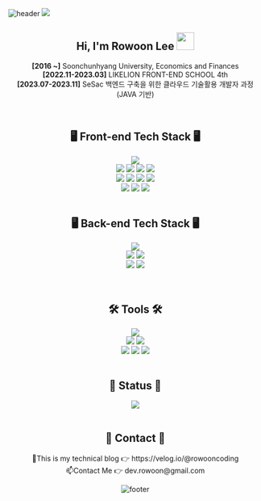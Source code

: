 ![header](https://capsule-render.vercel.app/api?section=header&type=waving&color=0:B983FF,100:99FEFF)
<img src="https://i.esdrop.com/d/f/dTxR5z7aIl/kcrkeLzgWE.png">

<div align=center>


<h2> Hi, I'm Rowoon Lee <img src="https://camo.githubusercontent.com/e8e7b06ecf583bc040eb60e44eb5b8e0ecc5421320a92929ce21522dbc34c891/68747470733a2f2f6d656469612e67697068792e636f6d2f6d656469612f6876524a434c467a6361737252346961377a2f67697068792e676966" width="35" data-canonical-src="https://media.giphy.com/media/hvRJCLFzcasrR4ia7z/giphy.gif" style="max-width: 100%;" /> </h2>

**[2016 ~]** Soonchunhyang University, Economics and Finances<br>
**[2022.11-2023.03]** LIKELION FRONT-END SCHOOL 4th<br>
**[2023.07-2023.11]** SeSac 백엔드 구축을 위한 클라우드 기술활용 개발자 과정(JAVA 기반)


<br/>
<h2>🖥️ Front-end Tech Stack 🖥️</h2>

<span>
<img src="https://img.shields.io/badge/-HTML-%23E34F26?style=for-the-badge&logo=HTML5&logoColor=white">

<br />
<img src="https://img.shields.io/badge/-CSS-%231572B6?style=for-the-badge&logo=CSS3&logoColor=white">
<img src="https://img.shields.io/badge/Tailwind CSS-06B6D4?style=for-the-badge&logo=Tailwind CSS&logoColor=white">
<img src="https://img.shields.io/badge/CSSmodules-000000?style=for-the-badge&logo=Tailwind CSS&logoColor=white">
<img src="https://img.shields.io/badge/Tailwind CSS-06B6D4?style=for-the-badge&logo=Tailwind CSS&logoColor=white">
<br />
<img src="https://img.shields.io/badge/-JavaScript-%23F7DF1E?style=for-the-badge&logo=JavaScript&logoColor=white">
<img src="https://img.shields.io/badge/-React-%2361DAFB?style=for-the-badge&logo=React&logoColor=black">
<img src="https://img.shields.io/badge/Next.js-000000?style=for-the-badge&logo=Next.js&logoColor=white">
<img src="https://img.shields.io/badge/Gatsby-663399?style=for-the-badge&logo=Tailwind CSS&logoColor=white">
<br />
<img src="https://img.shields.io/badge/mongoDB-47A248?style=for-the-badge&logo=MongoDB&logoColor=white">
<img src="https://img.shields.io/badge/firebase-FFCA28?style=for-the-badge&logo=firebase&logoColor=white">
<img src="https://img.shields.io/badge/node.js-339933?style=for-the-badge&logo=Node.js&logoColor=white">
</span>
<br/><br/>
<h2>🖥️ Back-end Tech Stack 🖥️</h2>
<img src="https://img.shields.io/badge/java-007396?style=for-the-badge&logo=java&logoColor=white">
<br>
<img src="https://img.shields.io/badge/oracle-F80000?style=for-the-badge&logo=oracle&logoColor=white">
<img src="https://img.shields.io/badge/mysql-4479A1?style=for-the-badge&logo=mysql&logoColor=white">
<br>
<img src="https://img.shields.io/badge/spring-6DB33F?style=for-the-badge&logo=spring&logoColor=white">
<img src="https://img.shields.io/badge/springboot-6DB33F?style=for-the-badge&logo=springboot&logoColor=white">
<br>
<br/><br/>
<h2>🛠 Tools 🛠</h2>
<span>
<img src="https://img.shields.io/badge/-Notion-%23000000?style=for-the-badge&logo=Notion&logoColor=white">
<br />
<img src="https://img.shields.io/badge/-Figma-%23F24E1E?style=for-the-badge&logo=Slack&logoColor=white">
<img src="https://img.shields.io/badge/github-181717?style=for-the-badge&logo=github&logoColor=white">
<br />
<img src="https://img.shields.io/badge/git-F05032?style=for-the-badge&logo=git&logoColor=white">
<img src="https://img.shields.io/badge/Visual Studio Code-007ACC?style=for-the-badge&logo=git&logoColor=white">
<img src="https://img.shields.io/badge/Velog-20C997?style=for-the-badge&logo=git&logoColor=white">
</span>
<br><br>
<h2>🌳 Status 🌳</h2>
<img src="https://github-readme-stats-git-masterrstaa-rickstaa.vercel.app/api?username=rowooncoding&&show_icons=true&theme=dark">
<br><br>
<h2>👣 Contact 👣</h2>
🔭This is my technical blog 👉 https://velog.io/@rowooncoding<br>
📫Contact Me 👉 dev.rowoon@gmail.com<br>

![footer](https://capsule-render.vercel.app/api?section=footer&type=waving&color=0:B983FF,100:99FEFF)
